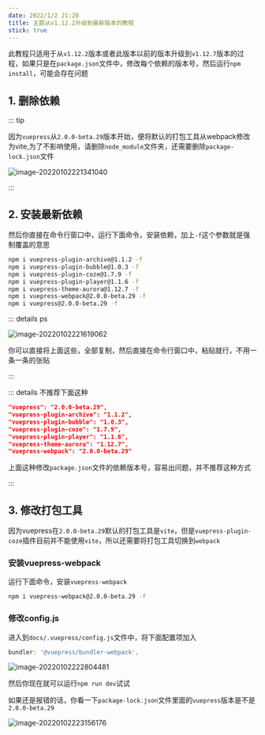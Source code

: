 ```yaml
---
date: 2022/1/2 21:28
title: 主题从v1.12.2升级到最新版本的教程
stick: true
---
```


此教程只适用于从`v1.12.2`版本或者此版本以前的版本升级到`v1.12.7`版本的过程，如果只是在`package.json`文件中，修改每个依赖的版本号，然后运行`npm install`，可能会存在问题



## 1. 删除依赖

::: tip

因为`vuepress`从`2.0.0-beta.29`版本开始，便将默认的打包工具从webpack修改为vite,为了不影响使用，请删除`node_module`文件夹，还需要删除`package-lock.json`文件

![image-20220102221341040](https://ooszy.cco.vin/img/blog-note/image-20220102221341040.png)

:::



## 2. 安装最新依赖

然后你直接在命令行窗口中，运行下面命令，安装依赖，加上`-f`这个参数就是强制覆盖的意思

```sh
npm i vuepress-plugin-archive@1.1.2 -f
npm i vuepress-plugin-bubble@1.0.3 -f
npm i vuepress-plugin-coze@1.7.9 -f
npm i vuepress-plugin-player@1.1.6 -f 
npm i vuepress-theme-aurora@1.12.7 -f
npm i vuepress-webpack@2.0.0-beta.29 -f 
npm i vuepress@2.0.0-beta.29 -f
```



::: details ps

![image-20220102221619062](https://ooszy.cco.vin/img/blog-note/image-20220102221619062.png)

你可以直接将上面这些，全部复制，然后直接在命令行窗口中，粘贴就行，不用一条一条的张贴

:::



::: details 不推荐下面这种

```json
"vuepress": "2.0.0-beta.29",
"vuepress-plugin-archive": "1.1.2",
"vuepress-plugin-bubble": "1.0.3",
"vuepress-plugin-coze": "1.7.9",
"vuepress-plugin-player": "1.1.6",
"vuepress-theme-aurora": "1.12.7",
"vuepress-webpack": "2.0.0-beta.29"
```

上面这种修改`package.json`文件的依赖版本号，容易出问题，并不推荐这种方式

:::



## 3. 修改打包工具

因为vuepress在`2.0.0-beta.29`默认的打包工具是`vite`，但是`vuepress-plugin-coze`插件目前并不能使用`vite`，所以还需要将打包工具切换到`webpack`



### 安装vuepress-webpack

运行下面命令，安装`vuepress-webpack`

```sh
npm i vuepress-webpack@2.0.0-beta.29 -f 
```



### 修改config.js

进入到`docs/.vuepress/config.js`文件中，将下面配置项加入

```js
bundler: '@vuepress/bundler-webpack',
```

![image-20220102222804481](https://ooszy.cco.vin/img/blog-note/image-20220102222804481.png)





然后你现在就可以运行`npm run dev`试试



如果还是报错的话，你看一下`package-lock.json`文件里面的`vuepress`版本是不是`2.0.0-beta.29`

![image-20220102223156176](https://ooszy.cco.vin/img/blog-note/image-20220102223156176.png)